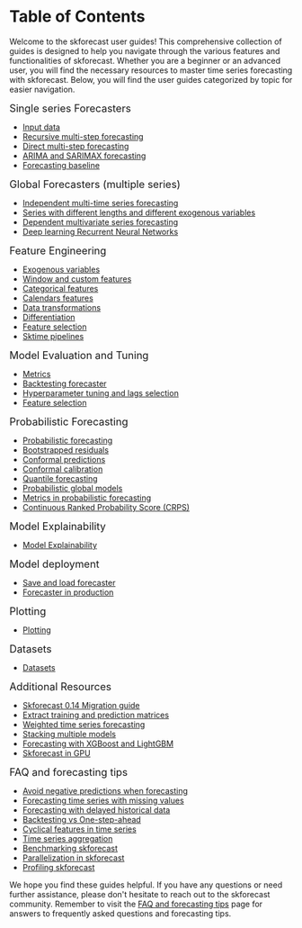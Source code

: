 # Table of Contents

Welcome to the skforecast user guides! This comprehensive collection of guides is designed to help you navigate through the various features and functionalities of skforecast. Whether you are a beginner or an advanced user, you will find the necessary resources to master time series forecasting with skforecast. Below, you will find the user guides categorized by topic for easier navigation.

<span style="font-size: 1.3em;">Single series Forecasters</span>

- [Input data](../user_guides/input-data.html)
- [Recursive multi-step forecasting](../user_guides/autoregresive-forecaster.html)
- [Direct multi-step forecasting](../user_guides/direct-multi-step-forecasting.html)
- [ARIMA and SARIMAX forecasting](../user_guides/forecasting-sarimax-arima.html)
- [Forecasting baseline](../user_guides/forecasting-baseline.html)

<span style="font-size: 1.3em;">Global Forecasters (multiple series)</span>

- [Independent multi-time series forecasting](../user_guides/independent-multi-time-series-forecasting.html)
- [Series with different lengths and different exogenous variables](../user_guides/multi-series-with-different-length-and-different_exog.html)
- [Dependent multivariate series forecasting](../user_guides/dependent-multi-series-multivariate-forecasting.html)
- [Deep learning Recurrent Neural Networks](../user_guides/forecasting-with-deep-learning-rnn-lstm.html)

<span style="font-size: 1.3em;">Feature Engineering</span>

- [Exogenous variables](../user_guides/exogenous-variables.html)
- [Window and custom features](../user_guides/window-features-and-custom-features.html)
- [Categorical features](../user_guides/categorical-features.html)
- [Calendars features](../user_guides/calendar-features.html)
- [Data transformations](../user_guides/sklearn-transformers-and-pipeline.html)
- [Differentiation](../user_guides/time-series-differentiation.html)
- [Feature selection](../user_guides/feature-selection.html)
- [Sktime pipelines](../user_guides/sktime-pipelines.html)

<span style="font-size: 1.3em;">Model Evaluation and Tuning</span>

- [Metrics](../user_guides/metrics.html)
- [Backtesting forecaster](../user_guides/backtesting.html)
- [Hyperparameter tuning and lags selection](../user_guides/hyperparameter-tuning-and-lags-selection.html)
- [Feature selection](../user_guides/feature-selection.html)

<span style="font-size: 1.3em;">Probabilistic Forecasting</span>

- [Probabilistic forecasting](../user_guides/probabilistic-forecasting-overview.html)
- [Bootstrapped residuals](../user_guides/probabilistic-forecasting-bootstrapped-residuals.html)
- [Conformal predictions](../user_guides/probabilistic-forecasting-conformal-prediction.html)
- [Conformal calibration](../user_guides/probabilistic-forecasting-conformal-calibration.html)
- [Quantile forecasting](../user_guides/probabilistic-forecasting-quantile-regression.html)
- [Probabilistic global models](../user_guides/probabilistic-forecasting-global-models.html)
- [Metrics in probabilistic forecasting](../user_guides/probabilistic-forecasting-metrics.html)
- [Continuous Ranked Probability Score (CRPS)](../faq/probabilistic-forecasting-crps-score.html)

<span style="font-size: 1.3em;">Model Explainability</span>

- [Model Explainability](../user_guides/explainability.html)

<span style="font-size: 1.3em;">Model deployment</span>

- [Save and load forecaster](../user_guides/save-load-forecaster.html)
- [Forecaster in production](../user_guides/forecaster-in-production.html)

<span style="font-size: 1.3em;">Plotting</span>

- [Plotting](../user_guides/plotting.html)

<span style="font-size: 1.3em;">Datasets</span>

- [Datasets](../user_guides/datasets.html)

<span style="font-size: 1.3em;">Additional Resources</span>

- [Skforecast 0.14 Migration guide](../user_guides/migration-guide.html)
- [Extract training and prediction matrices](../user_guides/training-and-prediction-matrices.html)
- [Weighted time series forecasting](../user_guides/weighted-time-series-forecasting.html)
- [Stacking multiple models](../user_guides/stacking-ensemble-models-forecasting.html)
- [Forecasting with XGBoost and LightGBM](../user_guides/forecasting-xgboost-lightgbm.html)
- [Skforecast in GPU](../user_guides/skforecast-in-GPU.html)

<span style="font-size: 1.3em;">FAQ and forecasting tips</span>

- [Avoid negative predictions when forecasting](../faq/non-negative-predictions.html)
- [Forecasting time series with missing values](../faq/forecasting-time-series-with-missing-values.html)
- [Forecasting with delayed historical data](../faq/forecasting-with-delayed-historical-data.html)
- [Backtesting vs One-step-ahead](../faq/parameters-search-backtesting-vs-one-step-ahead.html)
- [Cyclical features in time series](../faq/cyclical-features-time-series.html)
- [Time series aggregation](../faq/time-series-aggregation.html)
- [Benchmarking skforecast](../faq/skforecast-benchmark.html)
- [Parallelization in skforecast](../faq/parallelization-skforecast.html)
- [Profiling skforecast](../faq/profiling-skforecast.html)


We hope you find these guides helpful. If you have any questions or need further assistance, please don't hesitate to reach out to the skforecast community. Remember to visit the [FAQ and forecasting tips](../faq/table-of-contents.html) page for answers to frequently asked questions and forecasting tips.
